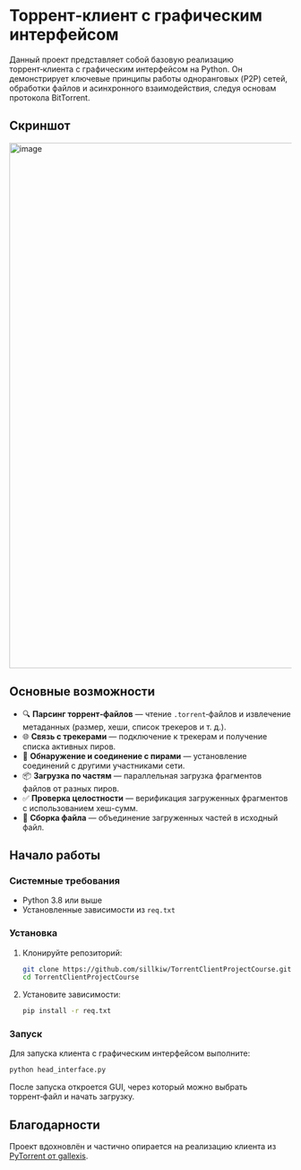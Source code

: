 # Торрент‑клиент с графическим интерфейсом

Данный проект представляет собой базовую реализацию торрент‑клиента с графическим интерфейсом на Python. Он демонстрирует ключевые принципы работы одноранговых (P2P) сетей, обработки файлов и асинхронного взаимодействия, следуя основам протокола BitTorrent.

## Скриншот

<img width="1435" height="937" alt="image" src="https://github.com/user-attachments/assets/730665b5-7426-438d-be77-206be8a85cda" />


## Основные возможности

- 🔍 **Парсинг торрент‑файлов** — чтение `.torrent`‑файлов и извлечение метаданных (размер, хеши, список трекеров и т. д.).
- 🌐 **Связь с трекерами** — подключение к трекерам и получение списка активных пиров.
- 🤝 **Обнаружение и соединение с пирами** — установление соединений с другими участниками сети.
- 📦 **Загрузка по частям** — параллельная загрузка фрагментов файлов от разных пиров.
- ✅ **Проверка целостности** — верификация загруженных фрагментов с использованием хеш-сумм.
- 🧩 **Сборка файла** — объединение загруженных частей в исходный файл.

## Начало работы

### Системные требования

- Python 3.8 или выше  
- Установленные зависимости из `req.txt`

### Установка

1. Клонируйте репозиторий:
   ```bash
   git clone https://github.com/sillkiw/TorrentClientProjectCourse.git
   cd TorrentClientProjectCourse
   ```

2. Установите зависимости:
   ```bash
   pip install -r req.txt
   ```

### Запуск

Для запуска клиента с графическим интерфейсом выполните:
```bash
python head_interface.py
```

После запуска откроется GUI, через который можно выбрать торрент‑файл и начать загрузку.

## Благодарности

Проект вдохновлён и частично опирается на реализацию клиента из [PyTorrent от gallexis](https://github.com/gallexis/PyTorrent). 
